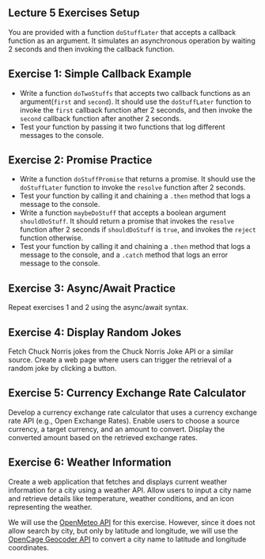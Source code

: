 ## Lecture 5 Exercises Setup

You are provided with a function `doStuffLater` that accepts a callback function as an argument. It simulates an asynchronous operation by waiting 2 seconds and then invoking the callback function.

## Exercise 1: Simple Callback Example
- Write a function `doTwoStuffs` that accepts two callback functions as an argument(`first` and `second`). It should use the `doStuffLater` function to invoke the `first` callback function after 2 seconds, and then invoke the `second` callback function after another 2 seconds.
- Test your function by passing it two functions that log different messages to the console.

## Exercise 2: Promise Practice
- Write a function `doStuffPromise` that returns a promise. It should use the `doStuffLater` function to invoke the `resolve` function after 2 seconds.
- Test your function by calling it and chaining a `.then` method that logs a message to the console.
- Write a function `maybeDoStuff` that accepts a boolean argument `shouldDoStuff`. It should return a promise that invokes the `resolve` function after 2 seconds if `shouldDoStuff` is `true`, and invokes the `reject` function otherwise.
- Test your function by calling it and chaining a `.then` method that logs a message to the console, and a `.catch` method that logs an error message to the console.

## Exercise 3: Async/Await Practice
Repeat exercises 1 and 2 using the async/await syntax.

## Exercise 4: Display Random Jokes

Fetch Chuck Norris jokes from the Chuck Norris Joke API or a similar source.
Create a web page where users can trigger the retrieval of a random joke by clicking a button.

## Exercise 5: Currency Exchange Rate Calculator

Develop a currency exchange rate calculator that uses a currency exchange rate API (e.g., Open Exchange Rates).
Enable users to choose a source currency, a target currency, and an amount to convert. Display the converted amount based on the retrieved exchange rates.

## Exercise 6: Weather Information

Create a web application that fetches and displays current weather information for a city using a weather API. Allow users to input a city name and retrieve details like temperature, weather conditions, and an icon representing the weather.

We will use the [OpenMeteo API](https://open-meteo.com/) for this exercise. However, since it does not allow search by city, but only by latitude and longitude, we will use the [OpenCage Geocoder API](https://opencagedata.com/api) to convert a city name to latitude and longitude coordinates.

